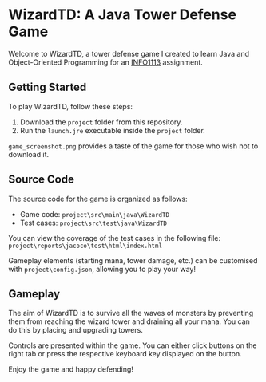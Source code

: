 # WizardTD: A Java Tower Defense Game

Welcome to WizardTD, a tower defense game I created to learn Java and Object-Oriented Programming for an [INFO1113](https://www.sydney.edu.au/units/INFO1113) assignment.

## Getting Started

To play WizardTD, follow these steps:

1. Download the `project` folder from this repository.
2. Run the `launch.jre` executable inside the `project` folder.

`game_screenshot.png` provides a taste of the game for those who wish not to download it.

## Source Code

The source code for the game is organized as follows:

- Game code: `project\src\main\java\WizardTD`
- Test cases: `project\src\test\java\WizardTD`

You can view the coverage of the test cases in the following file: `project\reports\jacoco\test\html\index.html`

Gameplay elements (starting mana, tower damage, etc.) can be customised with `project\config.json`, allowing you to play your way!

## Gameplay

The aim of WizardTD is to survive all the waves of monsters by preventing them from reaching the wizard tower and draining all your mana. You can do this by placing and upgrading towers.

Controls are presented within the game. You can either click buttons on the right tab or press the respective keyboard key displayed on the button.

Enjoy the game and happy defending!
